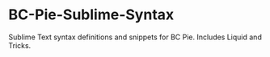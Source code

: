 # BC-Pie-Sublime-Syntax
Sublime Text syntax definitions and snippets for BC Pie. Includes Liquid and Tricks.
